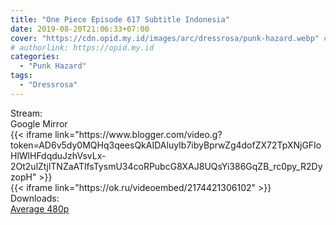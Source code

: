```yaml
---
title: "One Piece Episode 617 Subtitle Indonesia"
date: 2019-08-20T21:06:33+07:00
cover: "https://cdn.opid.my.id/images/arc/dressrosa/punk-hazard.webp" # Optional, cover
# authorlink: https://opid.my.id
categories:
  - "Punk Hazard"
tags:
  - "Dressrosa"
---
```

<div class="ui menu violet borderless inverted">
  <div class="header item active">
        Stream:
    </div>
  <a class="active item" data-tab="google">
    <i class="google drive icon"></i> Google
  </a>
  <a class="item nounderline" data-tab="mirror">
    <i class="odnoklassniki icon"></i> Mirror
  </a>
</div>
<div class="ui bottom attached tab segment active" style="border:0 !important;" data-tab="google">
{{< iframe link="https://www.blogger.com/video.g?token=AD6v5dy0MQHq3qeesQkAIDAluyIb7ibyBprwZg4dofZX72TpXNjGFIoHlWlHFdqduJzhVsvLx-2Ot2ulZtjlTNZaATlfsTysmU34coRPubcG8XAJ8UQsYi386GqZB_rc0py_R2DyzopH" >}}
</div>
<div class="ui bottom attached tab segment" style="border:0 !important;" data-tab="mirror">
{{< iframe link="https://ok.ru/videoembed/2174421306102" >}}
</div>
<div class="ui menu violet borderless inverted">
  <div class="header item active">
        Downloads:
    </div>
  <a class="item nounderline" href="https://ouo.io/ZSLolM" target="_blank" rel="dofollow"><i class="google drive icon"></i>
    Average 480p</a>
</div>